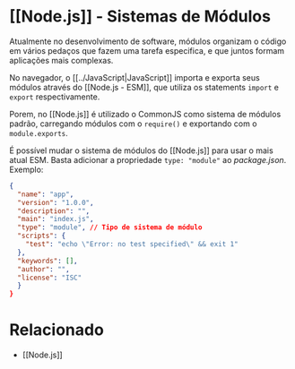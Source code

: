 # [[Node.js]] - Sistemas de Módulos
Atualmente no desenvolvimento de software, módulos organizam o código em vários pedaços que fazem uma tarefa especifica, e que juntos formam aplicações mais complexas.

No navegador, o [[../JavaScript|JavaScript]] importa e exporta seus módulos através do [[Node.js - ESM]], que utiliza os statements `import` e `export` respectivamente.

Porem, no [[Node.js]] é utilizado o CommonJS como sistema de módulos padrão, carregando módulos com o `require()` e exportando com o `module.exports`.

É possível mudar o sistema de módulos do [[Node.js]] para usar o mais atual ESM. Basta adicionar a propriedade `type: "module"` ao *package.json*. Exemplo:
```json
{
  "name": "app",
  "version": "1.0.0",
  "description": "",
  "main": "index.js",
  "type": "module", // Tipo de sistema de módulo
  "scripts": {
    "test": "echo \"Error: no test specified\" && exit 1"
  },
  "keywords": [],
  "author": "",
  "license": "ISC"
  }
}
```

# Relacionado
- [[Node.js]]